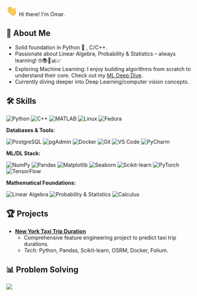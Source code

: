 <p align="left">
  <img src="https://raw.githubusercontent.com/ABSphreak/ABSphreak/master/gifs/Hi.gif" width="30px" />  Hi there! I'm Omar.
</p>

## 🚀 About Me
* Solid foundation in Python 🐍 , C/C++.
* Passionate about Linear Algebra, Probability & Statistics – always learning! 🤓📚📐📊📈
* Exploring Machine Learning: I enjoy building algorithms from scratch to understand their core. Check out my [ML Deep Dive](https://github.com/omarTBakr/ML-Deep-Dive).
* Currently diving deeper into Deep Learning/computer vision concepts.

## 🛠️ Skills

<p align="left">
  <img src="https://img.shields.io/badge/Python-3776AB?style=flat-square&logo=python&logoColor=white" alt="Python"/>
  <img src="https://img.shields.io/badge/C%2B%2B-00599C?style=flat-square&logo=cplusplus&logoColor=white" alt="C++"/>
  <img src="https://img.shields.io/badge/MATLAB-0076A8?style=flat-square&logo=mathworks&logoColor=white" alt="MATLAB"/> 
  <img src="https://img.shields.io/badge/Linux-FCC624?style=flat-square&logo=linux&logoColor=black" alt="Linux"/> 
  <img src="https://img.shields.io/badge/Fedora-51A2DA?style=flat-square&logo=fedora&logoColor=white" alt="Fedora"/>
</p>

**Databases & Tools:**
<p align="left">
  <img src="https://img.shields.io/badge/PostgreSQL-316192?style=flat-square&logo=postgresql&logoColor=white" alt="PostgreSQL"/>
  <img src="https://img.shields.io/badge/pgAdmin-51A2DA?style=flat-square&logo=postgresql&logoColor=white" alt="pgAdmin"/>
  <img src="https://img.shields.io/badge/Docker-2496ED?style=flat-square&logo=docker&logoColor=white" alt="Docker"/>
  <img src="https://img.shields.io/badge/Git-F05032?style=flat-square&logo=git&logoColor=white" alt="Git"/>
  <img src="https://img.shields.io/badge/VS%20Code-007ACC?style=flat-square&logo=visual-studio-code&logoColor=white" alt="VS Code"/>
  <img src="https://img.shields.io/badge/PyCharm-000000?style=flat-square&logo=pycharm&logoColor=white" alt="PyCharm"/>
</p>

**ML/DL Stack:**
<p align="left">
  <img src="https://img.shields.io/badge/Numpy-013243?style=flat-square&logo=numpy&logoColor=white" alt="NumPy"/>
  <img src="https://img.shields.io/badge/Pandas-150458?style=flat-square&logo=pandas&logoColor=white" alt="Pandas"/>
  <img src="https://img.shields.io/badge/Matplotlib-11557c?style=flat-square&logo=matplotlib&logoColor=white" alt="Matplotlib"/>
  <img src="https://img.shields.io/badge/Seaborn-3776AB?style=flat-square&logo=seaborn&logoColor=white" alt="Seaborn"/>
  <img src="https://img.shields.io/badge/Scikit--learn-F7931E?style=flat-square&logo=scikit-learn&logoColor=white" alt="Scikit-learn"/>
  <img src="https://img.shields.io/badge/PyTorch-EE4C2C?style=flat-square&logo=pytorch&logoColor=white" alt="PyTorch"/>
  <img src="https://img.shields.io/badge/TensorFlow-FF6F00?style=flat-square&logo=tensorflow&logoColor=white" alt="TensorFlow"/>
</p>

**Mathematical Foundations:**
<p align="left">
  <!-- You could create custom badges for these or list them as text -->
  <img src="https://img.shields.io/badge/Linear%20Algebra-blue?style=flat-square" alt="Linear Algebra"/>
  <img src="https://img.shields.io/badge/Probability%20%26%20Statistics-blue?style=flat-square" alt="Probability & Statistics"/>
  <img src="https://img.shields.io/badge/Calculus-blue?style=flat-square" alt="Calculus"/>
</p>

## 🏆 Projects

*   **[New York Taxi Trip Duration](https://github.com/omarTBakr/ML-Projects/tree/main/New%20York%20City%20Taxi%20Trip%20Duration)**
    *   Comprehensive feature engineering project to predict taxi trip durations.
    *   *Tech:* Python, Pandas, Scikit-learn, OSRM, Docker, Folium.
  
## 📊 Problem Solving

![](https://leetcard.jacoblin.cool/omar_bakr?ext=heatmap)

<!--
## Programming Languages
<img src = 'https://github.com/omarTBakr/Images/blob/main/matlab.svg' height='50'/> <img src = 'https://github.com/omarTBakr/Images/blob/main/C_svg.png' height='50'/> <img src = 'https://github.com/omarTBakr/Images/blob/main/ISO_C%2B%2B_Logo.svg.png' height='50'/> <img src = 'https://github.com/omarTBakr/Images/blob/main/python-5.svg' height='50'/>   
-->
 
<!--  ## Technologies I Use
<div>
  <img src="https://github.com/omarTBakr/Images/blob/main/visual-studio-code-1-1.svg" width="50" height="50" style="padding-right: 20px; display: inline-block;">
  <img src="https://github.com/omarTBakr/Images/blob/main/pycharmedu-icon.svg" width="50" height="50" style="padding-right: 20px; display: inline-block;">
  <img src="https://github.com/omarTBakr/Images/blob/main/numpy-1.svg" width="50" height="50" style="padding-right: 20px; display: inline-block;">
  <img src="https://github.com/omarTBakr/Images/blob/main/pandas.svg" width="50" height="50" style="padding-right: 20px; display: inline-block;"> 
  <img src="https://github.com/omarTBakr/Images/blob/main/matplotlib-1.svg" width="50" height="50" style="padding-right: 20px; display: inline-block;">
 <img src="https://github.com/omarTBakr/Images/blob/main/seaborn-logo-244EB2DEC5-seeklogo.com.png" width="50" height="50" style="padding-right: 20px; display: inline-block;">
  <img src="https://github.com/omarTBakr/Images/blob/main/Scikit_learn_logo_small.svg.png" width="50" height="50" style="padding-right: 20px; display: inline-block;">
  <img src="https://github.com/omarTBakr/Images/blob/main/pytorch-2.svg" width="50" height="50" style="padding-right: 20px; display: inline-block;">
  <img src="https://github.com/omarTBakr/Images/blob/main/tensorflow-2.svg" width="50" height="50" style="display: inline-block;"> 
</div>
-->


